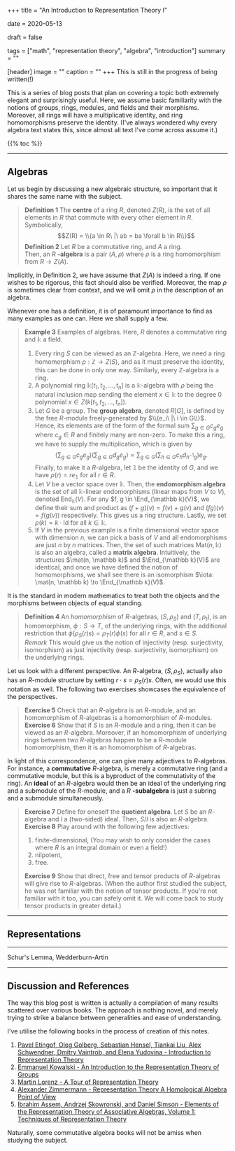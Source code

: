 +++
title = "An Introduction to Representation Theory I"

date = 2020-05-13

draft = false

tags = ["math", "representation theory", "algebra", "introduction"]
summary = ""

[header]
image = ""
caption = ""
+++
This is still in the progress of being written(!)

This is a series of blog posts that plan on covering a topic both extremely elegant
and surprisingly useful. Here, we assume basic familiarity with the notions of groups,
rings, modules, and fields and their morphisms. 
Moreover, all rings will have a multiplicative identity, and ring homomorphisms preserve the identity. 
(I've always wondered why every algebra text states this, since almost all text I've come across assume it.) 

{{% toc %}}

---

## Algebras

Let us begin by discussing a new algebraic structure, so important
that it shares the same name with the subject. 

> **Definition 1** The **centre** of a ring $R$, denoted $Z(R)$, is the set of all elements
in $R$ that commute with every other element in $R$. Symbolically,
>$$Z(R) = \\{a \in R\ |\ ab = ba \forall b \in R\\}$$
> **Definition 2** Let $R$ be a commutative ring, and $A$ a ring. 
\
>Then, an $R$ **-algebra**
is a pair $(A, \rho)$ where $\rho$ is a ring homomorphism from $R \to Z(A)$.

Implicitly, in Definition 2, we have assume that $Z(A)$ is indeed a ring. 
If one wishes to be rigorous, this fact should also be verified. 
Moreover, the map $\rho$ is sometimes clear from context, and we will omit
$\rho$ in the description of an algebra. 

Whenever one has a definition, it is of paramount importance to find as many examples
as one can. Here we shall supply a few.

> **Example 3** Examples of algebras. Here, $R$ denotes a commutative ring
and $\mathbb{k}$ a field.
> 1. Every ring $S$ can be viewed as an $\mathbb{Z}$-algebra. Here, we need a ring homomorphism
$\rho: \mathbb Z \to Z(S)$, and as it must preserve the identity, this can be done in only one way.
Similarly, every $\mathbb Z$-algebra is a ring.
> 2. A polynomial ring $\mathbb k[t_1, t_2, ..., t_n]$ is a $\mathbb k$-algebra with
$\rho$ being the natural inclusion map sending the element $x \in \mathbb{k}$ to the degree 0 polynomial $x \in Z(k[t_1, t_2, ..., t_n])$.
> 3. Let $G$ be a group. The **group algebra**, denoted $R[G]$, is defined by the free $R$-module 
freely-generated by $\\{e_i\ |\ i \in G\\}$. Hence, its elements are of the form of the formal sum $\sum_{g \in G} c_g e_g$ where $c_g \in R$ and finitely many are non-zero. To make this a ring, 
we have to supply the multiplication, which is given by 
> $$\left(\sum_{g \in G} c_g e_g \right)\left(\sum_{g \in G} d_g e_g \right) = \sum_{g \in G}\left( \sum_{h \in G} c_h d_{h^{-1}g}\right) e_g.$$
> Finally, to make it a $R$-algebra, let $\mathbb 1$ be the identity of $G$, and we have $\rho(r) = r
e_{\mathbb 1}$ for all $r \in R$.
> 4. Let $V$ be a vector space over $\mathbb k$. Then, the **endomorphism algebra** is the set
> of all $\mathbb k$-linear endomorphisms (linear maps from $V$ to $V$), denoted $\DeclareMathOperator{\End}{End} \End_{\mathbb k}(V)$. For any $f, g \in \End_{\mathbb k}(V)$, we define their sum and product as $(f + g)(v) = f(v) + g(v)$
> and $(fg)(v) = f(g(v))$ respectively. This gives us a ring structure. Lastly, we set
> $\newcommand{\id}{\mathrm{Id}} \rho(k) = k\cdot \id$ for all $k \in \mathbb k$.
> 5. If $V$ in the previous example is a finite dimensional vector space with dimension $n$, we can pick a basis of $V$ and all endomorphisms
> are just $n$ by $n$ matrices. Then, the set of such matrices $\newcommand{\mat}{\mathrm{Mat}} \mat(n, \mathbb k)$ is also an algebra, called a **matrix algebra**.
> Intuitively, the structures $\mat(n, \mathbb k)$ and $\End_{\mathbb k}(V)$ are identical, and once we have defined the notion of homomorphisms, we shall see there is an isomorphism $\iota: \mat(n, \mathbb k) \to \End_{\mathbb k}(V)$.

It is the standard in modern mathematics to treat both the objects and the morphisms between
objects of equal standing.

> **Definition 4** An *homomorphism* of $R$-algebras, $(S, \rho_S)$ and $(T, \rho_t)$, is an homomorphism, $\phi : S \to T$, of the underlying rings, with the additional restriction that $\phi(\rho_S(r)s) = \rho_T(r)\phi(s)$ for all $r \in R$, and $s \in S$.
\
> *Remark* This would give us the notion of injectivity (resp. surjectivity, isomorphism) as just injectivity (resp. surjectivity, isomorphism) on the underlying rings.

Let us look with a different perspective. An $R$-algebra, $(S, \rho_S)$, actually also has an $R$-module structure by setting $r\cdot s = \rho_S(r)s$. Often, we would use this notation as well.
The following two exercises showcases the equivalence of the perspectives.

> **Exercise 5** Check that an $R$-algebra is an $R$-module, and an homomorphism of $R$-algebras
is a homomorphism of $R$-modules. 
> **Exercise 6** Show that if $S$ is an $R$-module and a ring, then it can be viewed as an $R$-algebra. Moreover, if an homomorphism of underlying rings between two $R$-algebras happen to 
be a $R$-module homomorphism, then it is an homomorphism of $R$-algebras.

In light of this correspondence, one can give many adjectives to $R$-algebras.
For instance, a **commutative** $R$-algebra, is merely a commutative ring (and a commutative module, but this is a byproduct of the commutativity of the ring). An **ideal** of an $R$-algebra would then be an ideal of the underlying ring and a submodule of the $R$-module, and a $R$ **-subalgebra** is just a subring and a submodule simultaneously.

> **Exercise 7** Define for oneself the **quotient algebra**. Let $S$ be an $R$-algebra and $I$ a
(two-sided) ideal. Then, $S/I$ is also an $R$-algebra.
> **Exercise 8** Play around with the following few adjectives: 
> 1. finite-dimensional, (You may wish to only consider the cases where $R$ is an integral domain or even a field!)
> 2. nilpotent,
> 3. free.
>
> **Exercise 9** Show that direct, free and tensor products of $R$-algebras will give rise to $R$-algebras. (When the author first studied the subject, he was not familiar with the notion of tensor
products. If you're not familiar with it too, you can safely omit it. We will come back to study
tensor products in greater detail.)

---

## Representations

---

Schur's Lemma, Wedderburn-Artin 

---

## Discussion and References

The way this blog post is written is actually a compilation of many results
scattered over various books. The approach is nothing novel, and merely trying
to strike a balance between generalities and ease of understanding. 

I've utilise the following books in the process of creation of this notes.

1. [Pavel Etingof, Oleg Golberg, Sebastian Hensel, Tiankai Liu, Alex Schwendner, Dmitry Vaintrob, and Elena Yudovina - Introduction to Representation Theory](https://bookstore.ams.org/stml-59)
2. [Emmanuel Kowalski - An Introduction to the Representation Theory of Groups](https://bookstore.ams.org/gsm-155/)
3. [Martin Lorenz - A Tour of Representation Theory](https://bookstore.ams.org/gsm-193/)
4. [Alexander Zimmermann - Representation Theory A Homological Algebra Point of View](https://www.springer.com/gp/book/9783319079677)
5. [Ibrahim Assem, Andrzej Skowronski, and Daniel Simson - Elements of the Representation Theory of Associative Algebras, Volume 1: Techniques of Representation Theory](https://www.cambridge.org/core/books/elements-of-the-representation-theory-of-associative-algebras/AA8066B5809D0F556A540400AD3A419C)

Naturally, some commutative algebra books will not be amiss when studying the subject.